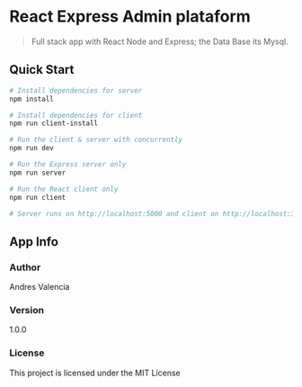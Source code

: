 # React Express Admin plataform

>  Full stack app with React Node and Express; the Data Base its Mysql.


## Quick Start

``` bash
# Install dependencies for server
npm install

# Install dependencies for client
npm run client-install

# Run the client & server with concurrently
npm run dev

# Run the Express server only
npm run server

# Run the React client only
npm run client

# Server runs on http://localhost:5000 and client on http://localhost:3000
```

## App Info

### Author

Andres Valencia

### Version

1.0.0

### License

This project is licensed under the MIT License
